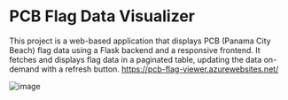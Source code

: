 # PCB Flag Data Visualizer

This project is a web-based application that displays PCB (Panama City Beach) flag data using a Flask backend and a responsive frontend. It fetches and displays flag data in a paginated table, updating the data on-demand with a refresh button.
https://pcb-flag-viewer.azurewebsites.net/

![image](https://github.com/user-attachments/assets/df7a7f92-845f-480b-b35c-62da2e2eeb67)

